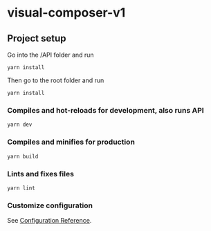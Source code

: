 # visual-composer-v1

## Project setup
Go into the /API folder and run 
```
yarn install
```

Then go to the root folder and run
```
yarn install
```

### Compiles and hot-reloads for development, also runs API
```
yarn dev
```

### Compiles and minifies for production
```
yarn build
```

### Lints and fixes files
```
yarn lint
```

### Customize configuration
See [Configuration Reference](https://cli.vuejs.org/config/).
